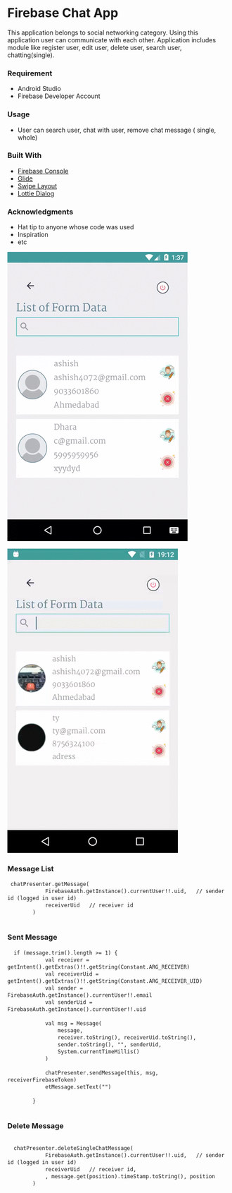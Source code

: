 # Firebase Chat App
This application belongs to social networking category. Using this application user
can communicate with each other.
Application includes module like register user, edit user, delete user, search user,
chatting(single).

### Requirement

- Android Studio
- Firebase Developer Account

### Usage

- User can search user, chat with user, remove chat message ( single, whole)

### Built With

* [Firebase Console](https://firebase.google.com/docs/cloud-messaging/) 
* [Glide](https://github.com/bumptech/glide/)
* [Swipe Layout](https://github.com/arman-sar/SwipeLayout/)
* [Lottie Dialog](https://github.com/airbnb/lottie-android/)

### Acknowledgments
* Hat tip to anyone whose code was used
* Inspiration
* etc


![FirebaseChat-Kotlin - Animated gif demo](FirebaseChat-Kotlin/app/ChatSend.gif)

![FirebaseChat-Kotlin - Animated gif demo](FirebaseChat-Kotlin/app/ChatReceiver.gif)


### Message List
````
 chatPresenter.getMessage(
            FirebaseAuth.getInstance().currentUser!!.uid,   // sender id (logged in user id)
            receiverUid   // receiver id
        )
 
````

### Sent Message
````
  if (message.trim().length >= 1) {
            val receiver = getIntent().getExtras()!!.getString(Constant.ARG_RECEIVER)
            val receiverUid = getIntent().getExtras()!!.getString(Constant.ARG_RECEIVER_UID)
            val sender = FirebaseAuth.getInstance().currentUser!!.email
            val senderUid = FirebaseAuth.getInstance().currentUser!!.uid

            val msg = Message(
                message,
                receiver.toString(), receiverUid.toString(),
                sender.toString(), "", senderUid,
                System.currentTimeMillis()
            )

            chatPresenter.sendMessage(this, msg, receiverFirebaseToken)
            etMessage.setText("")

        }
				
````

### Delete Message 
````

  chatPresenter.deleteSingleChatMessage(
            FirebaseAuth.getInstance().currentUser!!.uid,   // sender id (logged in user id)
            receiverUid   // receiver id,
            , message.get(position).timeStamp.toString(), position
        )	
				
````
